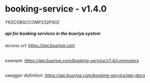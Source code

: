 # booking-service - v1.4.0

YR3COBSCCOMP232P002

##### api for booking services in the busriya system

###### access url: https://api.busriya.com

###### example: https://api.busriya.com/booking-service/v1.4/commuters

###### swagger definition: https://api.busriya.com/booking-service/api-docs

